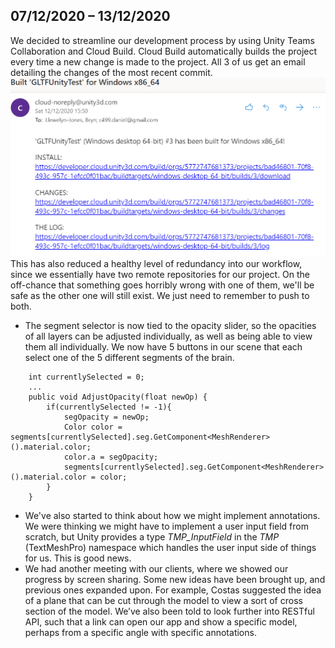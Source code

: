 ## 07/12/2020 – 13/12/2020

We decided to streamline our development process by using Unity Teams Collaboration and Cloud Build. Cloud Build automatically builds the project every time a new change is made to the project. All 3 of us get an email detailing the changes of the most recent commit.
![](./Images/Week3/Email.png)  
This has also reduced a healthy level of redundancy into our workflow, since we essentially have two remote repositories for our project. On the off-chance that something goes horribly wrong with one of them, we'll be safe as the other one will still exist. We just need to remember to push to both. 
* The segment selector is now tied to the opacity slider, so the opacities of all layers can be adjusted individually, as well as being able to view them all individually. We now have 5 buttons in our scene that each select one of the 5 different segments of the brain. 
``` 
    int currentlySelected = 0;
    ...
    public void AdjustOpacity(float newOp) {
        if(currentlySelected != -1){
            segOpacity = newOp;
            Color color = segments[currentlySelected].seg.GetComponent<MeshRenderer>().material.color;
            color.a = segOpacity;
            segments[currentlySelected].seg.GetComponent<MeshRenderer>().material.color = color;
        }
    }
```
* We've also started to think about how we might implement annotations. We were thinking we might have to implement a user input field from scratch, but Unity provides a type *TMP_InputField* in the *TMP* (TextMeshPro) namespace which handles the user input side of things for us. This is good news.
* We had another meeting with our clients, where we showed our progress by screen sharing. Some new ideas have been brought up, and previous ones expanded upon. For example, Costas suggested the idea of a plane that can be cut through the model to view a sort of cross section of the model. We’ve also been told to look further into RESTful API, such that a link can open our app and show a specific model, perhaps from a specific angle with specific annotations.  
